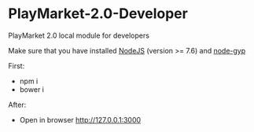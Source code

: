 # PlayMarket-2.0-Developer
PlayMarket 2.0 local module for developers

Make sure that you have installed [NodeJS](https://nodejs.org) (version >= 7.6) and [node-gyp](https://github.com/nodejs/node-gyp) 

First: 
+ npm i
+ bower i

After:
+ Open in browser http://127.0.0.1:3000

